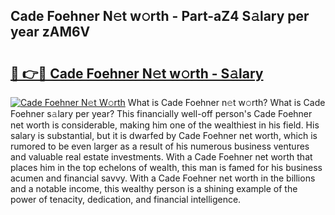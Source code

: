 ## Cade Foehner N𝚎t w𝚘rth - Part-aZ4 S𝚊lary per year zAM6V

# <h2><a href="http://gc1n7c.nevu.top/?p=Cade+Foehner">🔗 👉🔴 Cade Foehner N𝚎t w𝚘rth - S𝚊lary</a></h2>

[![Cade Foehner N𝚎t W𝚘rth](https://i.imgur.com/Oavwk0R.jpeg)](http://gc1n7c.nevu.top/?p=Cade+Foehner)
What is Cade Foehner n𝚎t w𝚘rth? What is Cade Foehner s𝚊lary per year?
This financially well-off person's Cade Foehner net worth is considerable, making him one of the wealthiest in his field. His salary is substantial, but it is dwarfed by Cade Foehner net worth, which is rumored to be even larger as a result of his numerous business ventures and valuable real estate investments. With a Cade Foehner net worth that places him in the top echelons of wealth, this man is famed for his business acumen and financial savvy. With a Cade Foehner net worth in the billions and a notable income, this wealthy person is a shining example of the power of tenacity, dedication, and financial intelligence.
